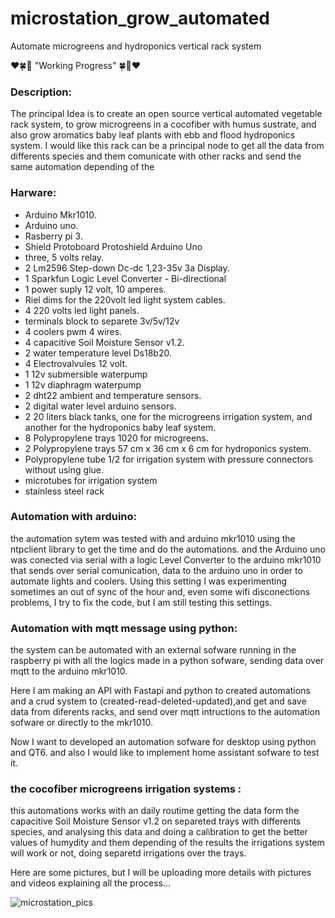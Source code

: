 # microstation_grow_automated
Automate  microgreens and hydroponics vertical rack system 


❤️🍀🌱 "Working Progress" 🍀🌱❤️

### Description:
  The principal Idea is to create an open source vertical automated vegetable rack system, to grow microgreens in a cocofiber with humus sustrate, and also grow aromatics baby leaf plants with ebb and flood hydroponics system.
  I would like this rack can be a principal node to get all the data from differents species and them comunicate with other racks and send the same automation depending of the 

### Harware:

* Arduino Mkr1010.
* Arduino uno.
* Rasberry pi 3.
* Shield Protoboard Protoshield Arduino Uno
* three, 5 volts relay.
* 2 Lm2596 Step-down Dc-dc 1,23-35v 3a Display.
* 1 Sparkfun Logic Level Converter - Bi-directional
* 1 power suply 12 volt, 10 amperes.
* Riel dims for the 220volt led light system cables.
* 4 220 volts led light panels.
* terminals block to separete 3v/5v/12v
* 4 coolers pwm 4 wires.
* 4 capacitive Soil Moisture Sensor v1.2.
* 2 water temperature level Ds18b20.
* 4 Electrovalvules 12 volt.
* 1 12v submersible waterpump
* 1 12v diaphragm waterpump
* 2 dht22 ambient and temperature sensors.
* 2 digital water level arduino sensors.
* 2 20 liters black tanks, one for the microgreens irrigation system, and another for the hydroponics baby leaf system.
* 8 Polypropylene trays 1020 for microgreens. 
* 2 Polypropylene trays 57 cm x 36 cm x 6 cm for hydroponics system.
* Polypropylene tube 1/2 for irrigation system with pressure connectors without using glue.
* microtubes for irrigation system 
* stainless steel rack 


### Automation with arduino:

the automation sytem was tested with and arduino mkr1010 using the ntpclient library to get the time and do the automations. and the Arduino uno was conected via serial with a logic Level Converter to the arduino mkr1010 that sends over serial comunication, data to the arduino uno in order to automate lights and coolers.
Using this setting I was experimenting sometimes an out of sync of the hour and, even some wifi disconections problems, I try to fix the code, but I am still testing this settings.



 ### Automation with mqtt message using python:
 
 the system can be automated with an external sofware running in the raspberry pi with all the logics made in a python sofware, sending data over mqtt to the arduino mkr1010.
 
 Here I am making an API with Fastapi and python to created automations and a crud system to (created-read-deleted-updated),and get and save data from diferents racks, and send over mqtt intructions to the automation sofware or directly to the mkr1010.
 
 Now I want to developed an automation sofware for desktop using python and QT6. and also I would like to implement home assistant sofware to test it.
 
 
  ### the cocofiber microgreens irrigation systems :
  
  this automations works with an daily routime getting the data form the capacitive Soil Moisture Sensor v1.2 on separeted trays with differents species, and analysing this data and doing a calibration to get the better values of humydity and them depending of the results the irrigations system will work or not, doing separetd irrigations over the trays.
  
Here are some pictures, but I will be uploading more details with pictures and videos explaining all the process... 

![microstation_pics](https://user-images.githubusercontent.com/69729849/136071224-7d432901-ae7e-489d-b6cc-71a78805aa7f.png)


